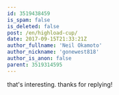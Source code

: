 ```yaml
---
id: 3519438459
is_spam: false
is_deleted: false
post: /en/highload-cup/
date: 2017-09-15T21:33:21Z
author_fullname: 'Neil Okamoto'
author_nickname: 'gonewest818'
author_is_anon: false
parent: 3519314595
---
```


<p>that's interesting.  thanks for replying!</p>
